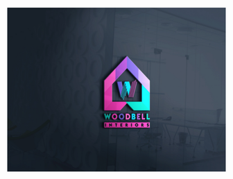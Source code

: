 ![WOODBELL INTERIORS](https://github.com/woodbelldesigns/portfolio/blob/master/assets/img/woodbell-bg.jpg)
